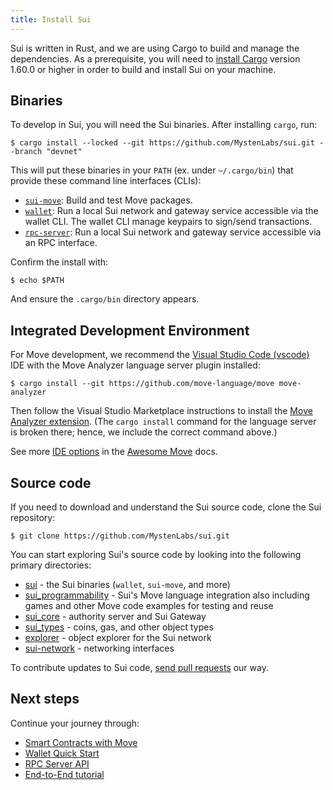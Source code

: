 ```yaml
---
title: Install Sui
---
```


Sui is written in Rust, and we are using Cargo to build and manage the
dependencies.  As a prerequisite, you will need to [install
Cargo](https://doc.rust-lang.org/cargo/getting-started/installation.html)
version 1.60.0 or higher in order to build and install Sui on your machine.

## Binaries

To develop in Sui, you will need the Sui binaries. After installing `cargo`, run:

```shell
$ cargo install --locked --git https://github.com/MystenLabs/sui.git --branch "devnet"
```

This will put these binaries in your `PATH` (ex. under `~/.cargo/bin`) that provide these command line interfaces (CLIs):
* [`sui-move`](move.md): Build and test Move packages.
* [`wallet`](wallet.md): Run a local Sui network and gateway service accessible via the wallet CLI. The wallet CLI manage keypairs to sign/send transactions.
* [`rpc-server`](json-rpc.md): Run a local Sui network and gateway service accessible via an RPC interface.

Confirm the install with:

```
$ echo $PATH
```

And ensure the `.cargo/bin` directory appears.

## Integrated Development Environment
For Move development, we recommend the [Visual Studio Code (vscode)](https://code.visualstudio.com/) IDE with the Move Analyzer language server plugin installed:

```shell
$ cargo install --git https://github.com/move-language/move move-analyzer
```

Then follow the Visual Studio Marketplace instructions to install the [Move Analyzer extension](https://marketplace.visualstudio.com/items?itemName=move.move-analyzer). (The `cargo install` command for the language server is broken there; hence, we include the correct command above.)

See more [IDE options](https://github.com/MystenLabs/awesome-move#ides) in the [Awesome Move](https://github.com/MystenLabs/awesome-move) docs.

## Source code

If you need to download and understand the Sui source code, clone the Sui repository:

```shell
$ git clone https://github.com/MystenLabs/sui.git
```

You can start exploring Sui's source code by looking into the following primary directories:

* [sui](https://github.com/MystenLabs/sui/tree/main/sui) - the Sui binaries (`wallet`, `sui-move`, and more)
* [sui_programmability](https://github.com/MystenLabs/sui/tree/main/sui_programmability) - Sui's Move language integration also including games and other Move code examples for testing and reuse
* [sui_core](https://github.com/MystenLabs/sui/tree/main/sui_core) - authority server and Sui Gateway
* [sui_types](https://github.com/MystenLabs/sui/tree/main/sui_types) - coins, gas, and other object types
* [explorer](https://github.com/MystenLabs/sui/tree/main/explorer) - object explorer for the Sui network
* [sui-network](https://github.com/MystenLabs/sui/tree/main/crates/sui-network) - networking interfaces

To contribute updates to Sui code, [send pull requests](../contribute/index.md#send-pull-requests) our way.

## Next steps

Continue your journey through:

* [Smart Contracts with Move](move.md)
* [Wallet Quick Start](wallet.md)
* [RPC Server API](json-rpc.md)
* [End-to-End tutorial](../explore/tutorials.md)
